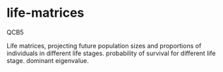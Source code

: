 # life-matrices
QCB5

Life matrices, projecting future population sizes and proportions of individuals in different life stages. probability of survival for different life stage. dominant eigenvalue.
